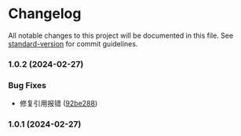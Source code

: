 # Changelog

All notable changes to this project will be documented in this file. See [standard-version](https://github.com/conventional-changelog/standard-version) for commit guidelines.

### 1.0.2 (2024-02-27)


### Bug Fixes

* 修复引用报错 ([92be288](https://github.com/tenadolanter/cnchar/commit/92be2887205b6c6f6bdba1b5a164dab1ab3eaf4c))

### 1.0.1 (2024-02-27)
